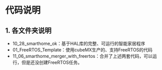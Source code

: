 # 代码说明

## 1. 各文件夹说明

* 10_28_smarthome_ok：基于HAL库的完整、可运行的智能家居程序
* 01_FreeRTOS_Template：使用cubeMX生产的、支持FreeRTOS的代码
* 11_06_smarthome_merger_with_freertos：合并了上述两套代码，可以运行，但是还没创建FreeRTOS任务。